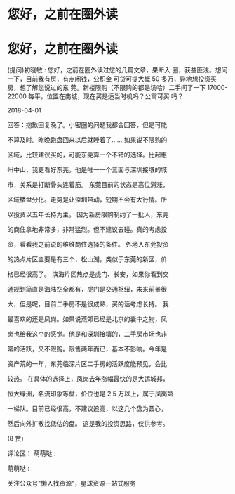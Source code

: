 # 您好，之前在圈外读

# 您好，之前在圈外读

(提问)初晓敏 : 您好，之前在圈外读过您的几篇文章，果断入 圈，获益匪浅。想问一下，目前我有房，有点闲钱，公积金 可贷可提大概 50 多万，异地想投资买房，想了解您说过的东 莞。新楼限购（不限购的都是坑哈）二手问了一下 17000- 22000 每平，位置在南城，现在买是适当时机吗？公寓可买 吗？

2018-04-01

回答：抱歉回复晚了。小密圈的问题我都会回答，但是可能

不算及时。昨晚跑盘回来以后就睡着了…… 如果说不限购的

区域，比较建议买的，可能东莞算一个不错的选择。比起惠

州中山，我更看好东莞。他是唯一一个三面与深圳接壤的城

市，关系是打断骨头连着筋。 东莞目前的状态是高位滞涨，

区域楼盘分化。走势是让深圳带动，短期不会有大行情。所

以投资以五年长持为主。 因为新房限购制约了一批人，东莞

的商住拿地非常多，非常猛烈。但不建议去碰。真的考虑投

资，看看我之前说的维维商住选择的条件。 外地人东莞投资

的热点片区主要是有三个，松山湖，类似于东莞的新区，价

格已经很高了。 滨海片区热点是虎门、长安，如果你看到交

通规划简直是海陆空全都有，虎门是交通枢纽，未来前景很

大，但是呢，目前二手房不是很成熟，买的话考虑长持。 我

最喜欢的还是凤岗。如果说燕郊已经是北京的囊中之物，凤

岗也给我这个的感觉。他是和深圳接壤的，二手房市场也非

常的活跃，又不限购。限售两年而已，基本不影响。今年是

资产荒的一年，东莞临深片区二手房的活跃度能预见，会比

较热。 在具体的选择上，凤岗去年涨幅最快的是大运城邦，

恒大绿洲，名流印象等盘，价位也是 2.5 万以上，属于凤岗第

一梯队。目前已经很高，不建议追高，以这几个盘为圆心，

然后向外扩散找低估的盘。 这是我的投资思路，仅供参考。

(8 赞)

评论区： 萌萌哒 :

萌萌哒 :

关注公众号"懒人找资源"，星球资源一站式服务